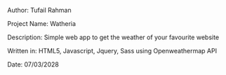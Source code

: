<p><span>Author:</span> Tufail Rahman </p>
<p><span>Project Name:</span> Watheria</p>
<p><span>Description:</span> Simple web app to get the weather of your favourite website</p>
<p><span>Written in:</span> HTML5, Javascript, Jquery, Sass using Openweathermap API</p>
<p><span>Date:</span> 07/03/2028</p>


